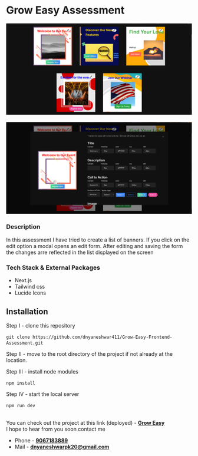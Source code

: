 # Grow Easy Assessment

<img src="public/screenshot-1.png"/>
<br />
<br />
<img src="public/screenshot-2.png"/>

### Description

In this assessment I have tried to create a list of banners. If you click on the edit option a modal opens an edit form. After editing and saving the form the changes arre reflected in the list displayed on the screen

### Tech Stack & External Packages
* Next.js
* Tailwind css
* Lucide Icons

## Installation
Step I - clone this repository
```
git clone https://github.com/dnyaneshwar411/Grow-Easy-Frontend-Assessment.git
```

Step II - move to the root directory of the project if not already at the location.

Step III - install node modules
```
npm install
```

Step IV - start the local server
```
npm run dev
```

<br/>
You can check out the project at this link (deployed) - <a href="https://k-rite-dnyaneshwar-kawade.vercel.app/"><strong>Grow Easy</strong></a>

<br/>
I hope to hear from you soon contact me

* Phone - <a href="tel: 9067183889"><strong>9067183889</strong></a>
* Mail - <a href="mailto: dnyaneshwarpk20@gmail.com"><strong>dnyaneshwarpk20@gmail.com</strong></a>